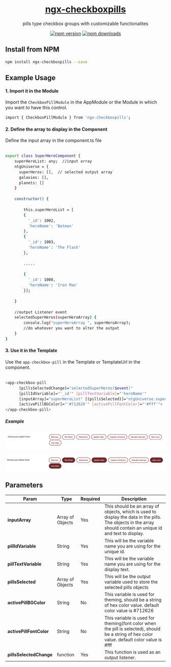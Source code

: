 <h1 align="center"><a href="https://iamntg.github.io/ngx-checkboxpills/">ngx-checkboxpills</a></h1> 
<p align="center">pills type checkbox groups with customizable functionalites</p>

<p align="center">
<a href="https://badge.fury.io/js/ngx-checkboxpills"><img src="https://badge.fury.io/js/ngx-checkboxpills.svg" alt="npm version" height="18"></a>
<a href="https://twitter.com/intent/tweet?text=Wow:&url=https%3A%2F%2Fgithub.com%2Fiamntg%2Fngx-checkboxpills"><img src="https://img.shields.io/twitter/url/https/github.com/iamntg/ngx-checkboxpills.svg?style=flat" alt="npm downloads" height="18"></a>
</p>

## Install from NPM

```bash
npm install ngx-checkboxpills --save
```

## Example Usage

#### 1. Import it in the Module

Import the `CheckboxPillModule` in the AppModule or the Module in which you want to have this control.

```bash
import { CheckboxPillModule } from 'ngx-checkboxpills';
```


#### 2. Define the array to display in the Component

Define the input array in the component.ts file

```bash

export class SuperHeroComponent {
    superHeroList: any;  //input array
    ntgUniverse = {
      superHeros: [],  // selected output array
      galaxies: [],
      planets: []
    }
    
    constructor() {

        this.superHeroList = [
        {
          '_id': 1002,
          'heroName': 'Batman'
        },
        {
          '_id': 1003,
          'heroName': 'The Flash'
        },
        
        .....
        
        {
          '_id': 1008,
          'heroName': 'Iron Man'
        }];

    }
    
    //output Listener event
    selectedSuperHeros(superHeroArray) {
        console.log("superHeroArray ", superHeroArray);
        //do whatever you want to alter the output
    }
}

```


#### 3. Use it in the Template

Use the `app-checkbox-pill` in the Template or TemplateUrl in the component.

```bash

<app-checkbox-pill
      (pillsSelectedChange)="selectedSuperHeros($event)" 
      [pillIdVariable]="'_id'" [pillTextVariable]="'heroName'" 
      [inputArray]="superHeroList" [(pillsSelected)]="ntgUniverse.superHeros" 
      [activePillBGColor]="'#712626'" [activePillFontColor]="'#fff'">
</app-checkbox-pill>

```

##### Example

![ScreenShot1](https://raw.githubusercontent.com/iamntg/ngx-checkboxpills/master/images/scr2.jpeg)

![ScreenShot1](https://raw.githubusercontent.com/iamntg/ngx-checkboxpills/master/images/scr3.jpeg)


## Parameters


| Param | Type | Required | Description |
| --- | --- | --- | --- |
| <b>inputArray</b> | Array of Objects | Yes | This should be an array of objects, which is used to display the data in the pills. The objects in the array should contain an unique id and text to display. |
| <b>pillIdVariable</b> | String | Yes | This will be the variable name you are using for the unique id. |
| <b>pillTextVariable</b> | String | Yes | This will be the variable name you are using for the display text. |
| <b>pillsSelected</b> | Array of Objects | Yes | This will be the output variable used to store the selected pills objects |
| <b>activePillBGColor</b> | String | No | This variable is used for theming, should be a string of hex color value. default color value is #712626 |
| <b>activePillFontColor</b> | String | No | This variable is used for theming(font color when the pill is selected), should be a string of hex color value. default color value is #fff |
| <b>pillsSelectedChange</b> | function | Yes | This function is used as an output listener. |


